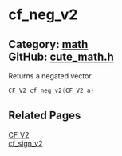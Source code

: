 [](../header.md ':include')

# cf_neg_v2

Category: [math](/api_reference?id=math)  
GitHub: [cute_math.h](https://github.com/RandyGaul/cute_framework/blob/master/include/cute_math.h)  
---

Returns a negated vector.

```cpp
CF_V2 cf_neg_v2(CF_V2 a)
```

## Related Pages

[CF_V2](/math/cf_v2.md)  
[cf_sign_v2](/math/cf_sign_v2.md)  
